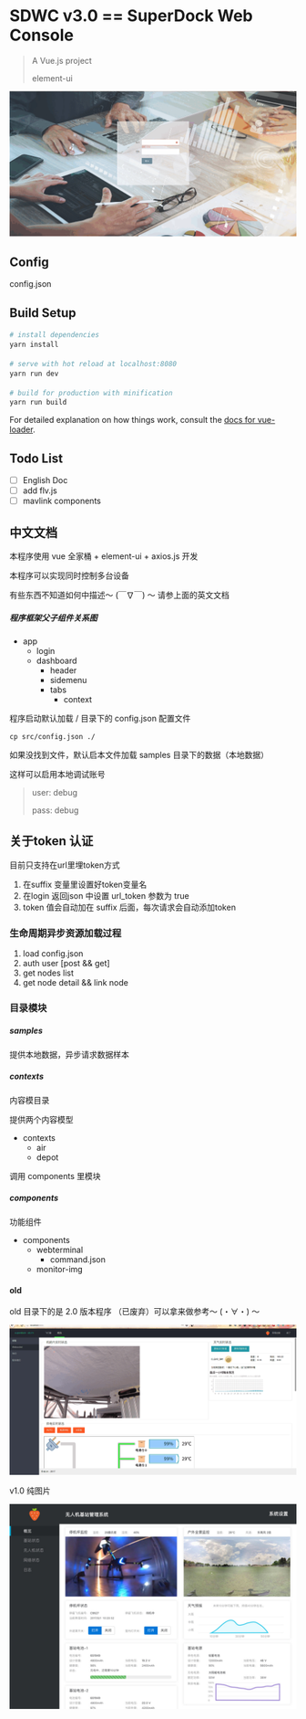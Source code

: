 SDWC v3.0 == SuperDock Web Console
=====

> A Vue.js project
>
> element-ui


![SDWC-demo](doc/SDWC-v3.gif)
## Config

config.json


## Build Setup

``` bash
# install dependencies
yarn install

# serve with hot reload at localhost:8080
yarn run dev

# build for production with minification
yarn run build
```

For detailed explanation on how things work, consult the [docs for vue-loader](http://vuejs.github.io/vue-loader).


## Todo List
- [ ] English Doc
- [ ] add flv.js
- [ ] mavlink components

## 中文文档
本程序使用 vue 全家桶 + element-ui + axios.js 开发

本程序可以实现同时控制多台设备

有些东西不知道如何中描述～ (￣∇￣) ～ 请参上面的英文文档

##### 程序框架父子组件关系图

* app
  - login
  - dashboard
    - header
    - sidemenu
    - tabs
      - context

程序启动默认加载 / 目录下的 config.json 配置文件

```
cp src/config.json ./

```

如果没找到文件，默认启本文件加载 samples 目录下的数据（本地数据）

这样可以启用本地调试账号

>user: debug
>
>pass: debug

## 关于token 认证
目前只支持在url里埋token方式

1. 在suffix 变量里设置好token变量名
2. 在login 返回json 中设置 url_token 参数为 true
3. token 值会自动加在 suffix 后面，每次请求会自动添加token



### 生命周期异步资源加载过程
1. load config.json
2. auth user [post && get]
3. get nodes list
4. get node detail && link node

### 目录模块

##### samples
提供本地数据，异步请求数据样本

##### contexts
内容模目录

提供两个内容模型
- contexts
  - air
  - depot

调用 components 里模块

##### components
功能组件
- components
  - webterminal
    - command.json
  - monitor-img

#### old
old 目录下的是 2.0 版本程序 （已废弃）可以拿来做参考～ (・∀・) ～

![SDWC-2-old-demo](doc/SDWC-v2.gif)

v1.0 纯图片

![SDWC-1-old-demo](doc/SDWC-v1.jpg)
